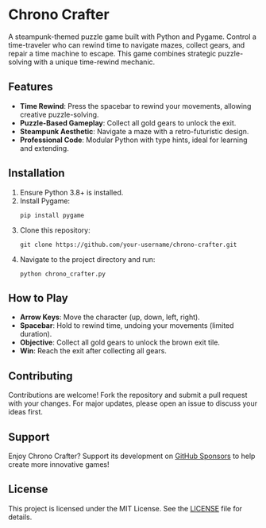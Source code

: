 # Chrono Crafter

A steampunk-themed puzzle game built with Python and Pygame. Control a time-traveler who can rewind time to navigate mazes, collect gears, and repair a time machine to escape. This game combines strategic puzzle-solving with a unique time-rewind mechanic.

## Features
- **Time Rewind**: Press the spacebar to rewind your movements, allowing creative puzzle-solving.
- **Puzzle-Based Gameplay**: Collect all gold gears to unlock the exit.
- **Steampunk Aesthetic**: Navigate a maze with a retro-futuristic design.
- **Professional Code**: Modular Python with type hints, ideal for learning and extending.

## Installation
1. Ensure Python 3.8+ is installed.
2. Install Pygame:
   ```
   pip install pygame
   ```
3. Clone this repository:
   ```
   git clone https://github.com/your-username/chrono-crafter.git
   ```
4. Navigate to the project directory and run:
   ```
   python chrono_crafter.py
   ```

## How to Play
- **Arrow Keys**: Move the character (up, down, left, right).
- **Spacebar**: Hold to rewind time, undoing your movements (limited duration).
- **Objective**: Collect all gold gears to unlock the brown exit tile.
- **Win**: Reach the exit after collecting all gears.

## Contributing
Contributions are welcome! Fork the repository and submit a pull request with your changes. For major updates, please open an issue to discuss your ideas first.

## Support
Enjoy Chrono Crafter? Support its development on [GitHub Sponsors](https://github.com/sponsors/your-username) to help create more innovative games!

## License
This project is licensed under the MIT License. See the [LICENSE](LICENSE) file for details.